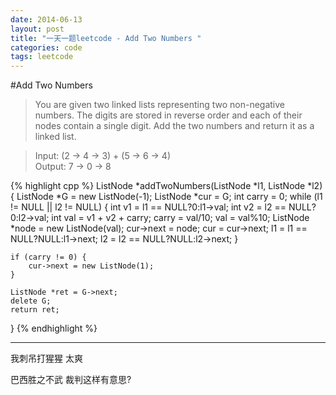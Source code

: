 ```yaml
---
date: 2014-06-13
layout: post
title: "一天一题leetcode - Add Two Numbers "
categories: code
tags: leetcode
---
```


#Add Two Numbers
>You are given two linked lists representing two non-negative numbers. The digits are stored in reverse order and each of their nodes contain a single digit. Add the two numbers and return it as a linked list.   

>Input: (2 -> 4 -> 3) + (5 -> 6 -> 4)   
>Output: 7 -> 0 -> 8   

{% highlight cpp %}
ListNode *addTwoNumbers(ListNode *l1, ListNode *l2) {
    ListNode *G = new ListNode(-1);
    ListNode *cur = G;
    int carry = 0;
    while (l1 != NULL || l2 != NULL) {
        int v1 = l1 == NULL?0:l1->val;
        int v2 = l2 == NULL?0:l2->val;
        int val = v1 + v2 + carry;
        carry = val/10;
        val = val%10;
        ListNode *node = new ListNode(val);
        cur->next = node;
        cur = cur->next;
        l1 = l1 == NULL?NULL:l1->next;
        l2 = l2 == NULL?NULL:l2->next;
    }
    
    if (carry != 0) {
        cur->next = new ListNode(1);
    }
    
    ListNode *ret = G->next;
    delete G;
    return ret;
}
{% endhighlight %}

---
我刺吊打猩猩 太爽   

巴西胜之不武 裁判这样有意思?   